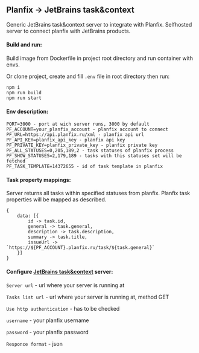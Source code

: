 ## Planfix -> JetBrains task&context 

Generic JetBrains task&context server to integrate with Planfix.
Selfhosted server to connect planfix with JetBrains products.

#### Build and run:
Build image from Dockerfile in project root directory and
run container with envs.

Or clone project, create and fill `.env` file in root directory then run:
```
npm i
npm run build
npm run start
```

#### Env description:
```
PORT=3000 - port at wich server runs, 3000 by default
PF_ACCOUNT=your_planfix_account - planfix account to connect
PF_URL=https://api.planfix.ru/xml - planfix api url
PF_API_KEY=planfix_api_key - planfix api key
PF_PRIVATE_KEY=planfix_private_key - planfix private key 
PF_ALL_STATUSES=0,205,189,2 - task statuses of planfix process
PF_SHOW_STATUSES=2,179,189 - tasks with this statuses set will be fetched 
PF_TASK_TEMPLATE=14372655 - id of task template in planfix
```
#### Task property mappings:
Server returns all tasks within specified statuses from planfix.
Planfix task properties will be mapped as described.
```
{
    data: [{
        id -> task.id,
        general -> task.general,
        description -> task.description,
        summary -> task.title,
        issueUrl -> `https://${PF_ACCOUNT}.planfix.ru/task/${task.general}` 
    }]
}
```
#### Configure [JetBrains task&context](https://www.jetbrains.com/help/idea/managing-tasks-and-context.html) server:
`Server url` - url where your server is running at

`Tasks list url` - url where your server is running at, method GET

`Use http authentication` - has to be checked

`username` - your planfix username
 
`password` - your planfix password 

`Responce format` - json
